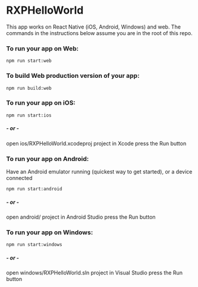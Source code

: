 # RXPHelloWorld

This app works on React Native (iOS, Android, Windows) and web.
The commands in the instructions below assume you are in the root of this repo.

### To run your app on Web:
  ```shell
  npm run start:web
  ```

### To build Web production version of your app:
  ```shell
  npm run build:web
  ```

### To run your app on iOS:
  ```shell
  npm run start:ios
  ```
##### - or -
  open ios/RXPHelloWorld.xcodeproj project in Xcode
  press the Run button

### To run your app on Android:
Have an Android emulator running (quickest way to get started), or a device connected

  ```shell
  npm run start:android
  ```
#####  - or -
  open android/ project in Android Studio
  press the Run button

### To run your app on Windows:
  ```shell
  npm run start:windows
  ```
##### - or -
  open windows/RXPHelloWorld.sln project in Visual Studio
  press the Run button
